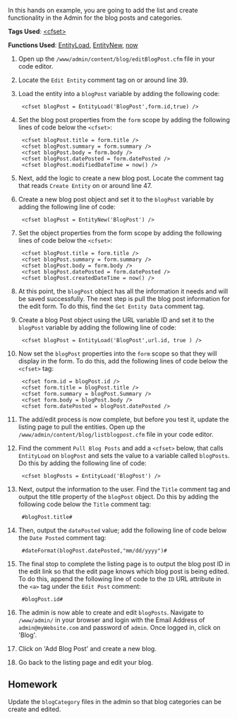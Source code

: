 In this hands on example, you are going to add the list and create functionality in the Admin for the blog posts and categories.

**Tags Used**: [\<cfset>](https://helpx.adobe.com/coldfusion/cfml-reference/coldfusion-tags/tags-r-s/cfset.html)

**Functions Used**: [EntityLoad](https://helpx.adobe.com/coldfusion/cfml-reference/coldfusion-functions/functions-e-g/entityload.html), [EntityNew](https://helpx.adobe.com/coldfusion/cfml-reference/coldfusion-functions/functions-e-g/entitynew.html), [now](https://helpx.adobe.com/coldfusion/cfml-reference/coldfusion-functions/functions-m-r/now.html)

1. Open up the `/www/admin/content/blog/editBlogPost.cfm` file in your code editor.
1. Locate the `Edit Entity` comment tag on or around line 39.
1. Load the entity into a `blogPost` variable by adding the following code:

        <cfset blogPost = EntityLoad('BlogPost',form.id,true) />

1. Set the blog post properties from the `form` scope by adding the following lines of code below the `<cfset>`:

        <cfset blogPost.title = form.title />
        <cfset blogPost.summary = form.summary />
        <cfset blogPost.body = form.body />
        <cfset blogPost.datePosted = form.datePosted />
        <cfset blogPost.modifiedDateTime = now() />

1. Next, add the logic to create a new blog post. Locate the comment tag that reads `Create Entity` on or around line 47.
1. Create a new blog post object and set it to the `blogPost` variable by adding the following line of code:

        <cfset blogPost = EntityNew('BlogPost') />

1. Set the object properties from the form scope by adding the following lines of code below the `<cfset>`:

        <cfset blogPost.title = form.title />
        <cfset blogPost.summary = form.summary />
        <cfset blogPost.body = form.body />
        <cfset blogPost.datePosted = form.datePosted />
        <cfset blogPost.createdDateTime = now() />

1. At this point, the `blogPost` object has all the information it needs and will be saved successfully. The next step is pull the blog post information for the edit form. To do this, find the `Get Entity Data` comment tag.
1. Create a blog Post object using the URL variable ID and set it to the `blogPost` variable by adding the following line of code:

        <cfset blogPost = EntityLoad('BlogPost',url.id, true ) />

1. Now set the `blogPost` properties into the `form` scope so that they will display in the form. To do this, add the following lines of code below the `<cfset>` tag:

        <cfset form.id = blogPost.id />
        <cfset form.title = blogPost.title />
        <cfset form.summary = blogPost.Summary />
        <cfset form.body = blogPost.body />
        <cfset form.datePosted = blogPost.datePosted />

1. The add/edit process is now complete, but before you test it, update the listing page to pull the entities. Open up the `/www/admin/content/blog/listblogpost.cfm` file in your code editor.
1. Find the comment `Pull Blog Posts` and add a `<cfset>` below, that calls `EntityLoad` on `blogPost` and sets the value to a variable called `blogPosts`. Do this by adding the following line of code:

        <cfset blogPosts = EntityLoad('BlogPost') />

1. Next, output the information to the user. Find the `Title` comment tag and output the title property of the `blogPost` object. Do this by adding the following code below the `Title` comment tag:

        #blogPost.title#

1. Then, output the `datePosted` value; add the following line of code below the `Date Posted` comment tag:

        #dateFormat(blogPost.datePosted,"mm/dd/yyyy")#

1. The final stop to complete the listing page is to output the blog post ID in the edit link so that the edit page knows which blog post is being edited. To do this, append the following line of code to the `ID` URL attribute in the `<a>` tag under the `Edit Post` comment:

        #blogPost.id#

1. The admin is now able to create and edit `blogPosts`. Navigate to `/www/admin/` in your browser and login with the Email Address of `admin@myWebsite.com` and password of `admin`. Once logged in, click on 'Blog'.
1. Click on 'Add Blog Post' and create a new blog.
1. Go back to the listing page and edit your blog.

Homework
--------

Update the `blogCategory` files in the admin so that blog categories can be create and edited.
